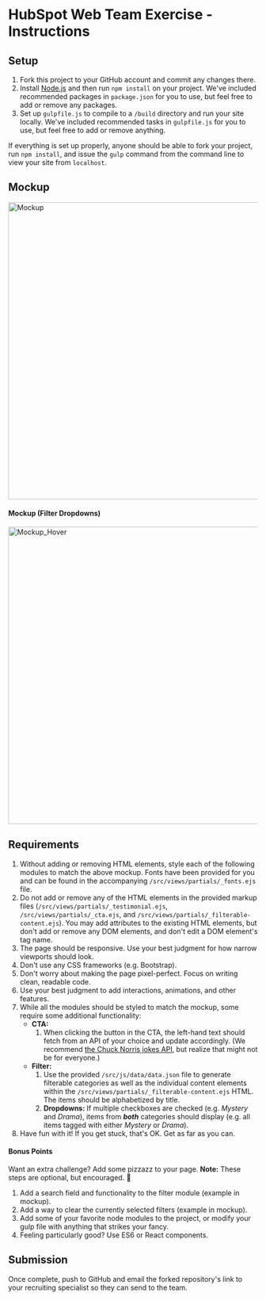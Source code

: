 # HubSpot Web Team Exercise - Instructions

## Setup
1. Fork this project to your GitHub account and commit any changes there.
2. Install [Node.js](https://nodejs.org/en/download/) and then run `npm install` on your project. We've included recommended packages in `package.json` for you to use, but feel free to add or remove any packages.
3. Set up `gulpfile.js` to compile to a `/build` directory and run your site locally. We've included recommended tasks in `gulpfile.js` for you to use, but feel free to add or remove anything.

If everything is set up properly, anyone should be able to fork your project, run `npm install`, and issue the `gulp` command from the command line to view your site from `localhost`.

## Mockup
<img src="http://cdn2.hubspot.net/hubfs/53/web_team/web-team-test/web-team-exercise_1.png" alt="Mockup" width="600" />

#### Mockup (Filter Dropdowns)
<img src="http://cdn2.hubspot.net/hubfs/53/web_team/web-team-test/web-team-exercise_2.png" alt="Mockup_Hover" width="600" />

## Requirements
1. Without adding or removing HTML elements, style each of the following modules to match the above mockup. Fonts have been provided for you and can be found in the accompanying `/src/views/partials/_fonts.ejs` file.
2. Do not add or remove any of the HTML elements in the provided markup files (`/src/views/partials/_testimonial.ejs`, `/src/views/partials/_cta.ejs`, and `/src/views/partials/_filterable-content.ejs`). You may add attributes to the existing HTML elements, but don't add or remove any DOM elements, and don't edit a DOM element's tag name.
3. The page should be responsive. Use your best judgment for how narrow viewports should look.
4. Don't use any CSS frameworks (e.g. Bootstrap).
5. Don't worry about making the page pixel-perfect. Focus on writing clean, readable code.
6. Use your best judgment to add interactions, animations, and other features.
7. While all the modules should be styled to match the mockup, some require some additional functionality:
    - **CTA:**
        1. When clicking the button in the CTA, the left-hand text should fetch from an API of your choice and update accordingly. (We recommend [the Chuck Norris jokes API](http://www.icndb.com/api/), but realize that might not be for everyone.)
    - **Filter:**
        1. Use the provided `/src/js/data/data.json` file to generate filterable categories as well as the individual content elements within the `/src/views/partials/_filterable-content.ejs` HTML. The items should be alphabetized by title.
        2. **Dropdowns:** If multiple checkboxes are checked (e.g. _Mystery_ and _Drama_), items from **_both_** categories should display (e.g. all items tagged with either _Mystery_ or _Drama_).
8. Have fun with it! If you get stuck, that's OK. Get as far as you can.

#### Bonus Points
Want an extra challenge? Add some pizzazz to your page. **Note:** These steps are optional, but encouraged. :star2:

1. Add a search field and functionality to the filter module (example in mockup).
2. Add a way to clear the currently selected filters (example in mockup).
3. Add some of your favorite node modules to the project, or modify your gulp file with anything that strikes your fancy.
4. Feeling particularly good? Use ES6 or React components.

## Submission
Once complete, push to GitHub and email the forked repository's link to your recruiting specialist so they can send to the team.